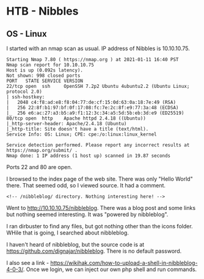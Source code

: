 # HTB - Nibbles
## OS - Linux

I started with an nmap scan as usual. IP address of Nibbles is 10.10.10.75.

```$nmap -sC -sV -oN nibbles.nmap 10.10.10.75
Starting Nmap 7.80 ( https://nmap.org ) at 2021-01-11 16:40 PST
Nmap scan report for 10.10.10.75
Host is up (0.092s latency).
Not shown: 998 closed ports
PORT   STATE SERVICE VERSION
22/tcp open  ssh     OpenSSH 7.2p2 Ubuntu 4ubuntu2.2 (Ubuntu Linux; protocol 2.0)
| ssh-hostkey: 
|   2048 c4:f8:ad:e8:f8:04:77:de:cf:15:0d:63:0a:18:7e:49 (RSA)
|   256 22:8f:b1:97:bf:0f:17:08:fc:7e:2c:8f:e9:77:3a:48 (ECDSA)
|_  256 e6:ac:27:a3:b5:a9:f1:12:3c:34:a5:5d:5b:eb:3d:e9 (ED25519)
80/tcp open  http    Apache httpd 2.4.18 ((Ubuntu))
|_http-server-header: Apache/2.4.18 (Ubuntu)
|_http-title: Site doesn't have a title (text/html).
Service Info: OS: Linux; CPE: cpe:/o:linux:linux_kernel

Service detection performed. Please report any incorrect results at https://nmap.org/submit/ .
Nmap done: 1 IP address (1 host up) scanned in 19.87 seconds
```
 
Ports 22 and 80 are open. 

I browsed to the index page of the web site. There was only "Hello World" there. That seemed odd, so I viewed source. It had a comment.

```
<!-- /nibbleblog/ directory. Nothing interesting here! -->
```

Went to http://10.10.10.75/nibbleblog. There was a blog post and some links but nothing seemed interesting. It was "powered by nibbleblog".

I ran dirbuster to find any files, but got nothing other than the icons folder. WHile that is going, I searched about nibbleblog.

I haven't heard of nibbleblog, but the source code is at https://github.com/dignajar/nibbleblog. There is no default password.

I also see a link - https://wikihak.com/how-to-upload-a-shell-in-nibbleblog-4-0-3/. Once we login, we can inject our own php shell and run commands.




